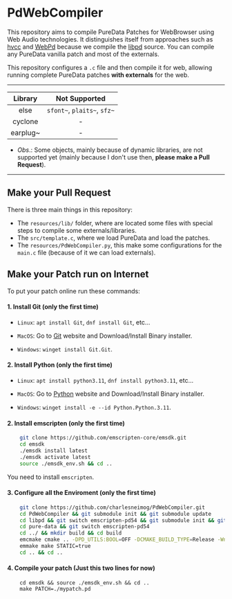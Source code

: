 # PdWebCompiler

This repository aims to compile PureData Patches for WebBrowser using Web Audio technologies. It distinguishes itself from approaches such as [hvcc](https://github.com/Wasted-Audio/hvcc) and [WebPd](https://github.com/sebpiq/WebPd) because we compile the [libpd](https://github.com/libpd/libpd) source. You can compile any PureData vanilla patch and most of the externals.

This repository configures a `.c` file and then compile it for web, allowing running complete PureData patches **with externals** for the web. 

-------------------

| Library   |          Not Supported       |  
|:---------:|:----------------------------:|
| else      |  `sfont~`, `plaits~`, `sfz~` | 
| cyclone   |               -              | 
| earplug~  |               -              | 


* *Obs*.: Some objects, mainly because of dynamic libraries, are not supported yet (mainly because I don't use then, **please make a Pull Request**).

------------------

## Make your Pull Request

There is three main things in this repository:

* The `resources/lib/` folder, where are located some files with special steps to compile some externals/libraries.
* The `src/template.c`, where we load PureData and load the patches.
* The `resources/PdWebCompiler.py`, this make some configurations for the `main.c` file (because of it we can load externals).

## Make your Patch run on Internet

To put your patch online run these commands:

#### 1. Install Git (only the first time)

* `Linux`: `apt install Git`, `dnf install Git`, etc...

* `MacOS`: Go to [Git](https://git-scm.com/download/mac) website and Download/Install Binary installer.

* `Windows`: `winget install Git.Git`.

#### 2. Install Python (only the first time)

* `Linux`: `apt install python3.11`, `dnf install python3.11`, etc...

* `MacOS`: Go to [Python](https://www.python.org/downloads/release/python-3115/) website and Download/Install Binary installer.

* `Windows`: `winget install -e --id Python.Python.3.11`.

#### 2. Install emscripten (only the first time)

``` bash
    git clone https://github.com/emscripten-core/emsdk.git
    cd emsdk
    ./emsdk install latest
    ./emsdk activate latest
    source ./emsdk_env.sh && cd ..
```

You need to install `emscripten`. 

#### 3. Configure all the Enviroment (only the first time)

``` bash
    git clone https://github.com/charlesneimog/PdWebCompiler.git
    cd PdWebCompiler && git submodule init && git submodule update
    cd libpd && git switch emscripten-pd54 && git submodule init && git submodule update
    cd pure-data && git switch emscripten-pd54
    cd ../ && mkdir build && cd build
    emcmake cmake .. -DPD_UTILS:BOOL=OFF -DCMAKE_BUILD_TYPE=Release -Wno-dev
    emmake make STATIC=true
    cd .. && cd ..
```

#### 4. Compile your patch (Just this two lines for now)

```
    cd emsdk && source ./emsdk_env.sh && cd ..
    make PATCH=./mypatch.pd 
```

